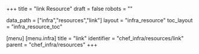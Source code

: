 +++
title = "link Resource"
draft = false
robots = ""

data_path = ["infra","resources","link"]
layout = "infra_resource"
toc_layout = "infra_resource_toc"

[menu]
  [menu.infra]
    title = "link"
    identifier = "chef_infra/resources/link"
    parent = "chef_infra/resources"
+++

<!-- The contents of this page are automatically generated from the link.yaml file in the data/infra/resources directory. -->
<!-- To suggest a change, edit the https://github.com/chef/chef/blob/main/lib/chef/resource/link.rb file and submit a pull request to the https://github.com/chef/chef repository. -->
<!-- markdownlint-disable-file -->
